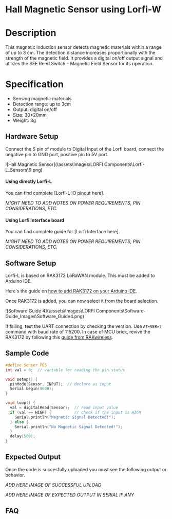 # Hall Magnetic Sensor using Lorfi-W

# Description

This magnetic induction sensor detects magnetic materials within a range of up to 3 cm. The detection distance increases proportionally with the strength of the magnetic field. It provides a digital on/off output signal and utilizes the SFE Reed Switch – Magnetic Field Sensor for its operation.

# Specification

- Sensing magnetic materials
- Detection range: up to 3cm
- Output: digital on/off
- Size: 30*20mm
- Weight: 3g

## Hardware Setup

Connect the S pin of module to Digital Input of the Lorfi board, connect the negative pin to GND port, positive pin to 5V port.

![Hall Magnetic Sensor](\assets\Images\LORFI Components\Lorfi-L_Sensors\9.png)

#### Using directly Lorfi-L

You can find complete [Lorfi-L IO pinout here].

*MIGHT NEED TO ADD NOTES ON POWER REQUIREMENTS, PIN CONSIDERATIONS, ETC.*

#### Using Lorfi Interface board

You can find complete guide for [Lorfi Interface here].

*MIGHT NEED TO ADD NOTES ON POWER REQUIREMENTS, PIN CONSIDERATIONS, ETC.*

## Software Setup

Lorfi-L is based on RAK3172 LoRaWAN module. This must be added to Arduino IDE.

Here's the guide on <a href="/docs/Software-Guide.html">how to add RAK3172 on your Arduino IDE</a>.

Once RAK3172 is added, you can now select it from the board selection.

![Software Guide 4](\assets\Images\LORFI Components\Software-Guide_Images\Software_Guide4.png)

If failing, test the UART connection by checking the version. Use `AT+VER=?` command with baud rate of 115200. In case of MCU brick, revive the RAK3172 by following this [guide from RAKwireless](https://learn.rakwireless.com/hc/en-us/articles/26687606549911-How-To-Guide-STM32CubeProgrammer-for-RAK-Modules).

## **Sample Code**
```c
#define Sensor PB5
int val = 0;  // variable for reading the pin status

void setup() {
  pinMode(Sensor, INPUT);  // declare as input
  Serial.begin(9600);
}

void loop() {
  val = digitalRead(Sensor);  // read input value
  if (val == HIGH) {          // check if the input is HIGH
    Serial.println("Magnetic Signal Detected!");
  } else {
    Serial.println("No Magnetic Signal Detected!");
  }
  delay(500);
}
```

## Expected Output

Once the code is succesfully uploaded you must see the following output or behavior.

*ADD HERE IMAGE OF SUCCESSFUL UPLOAD*

*ADD HERE IMAGE OF EXPECTED OUTPUT IN SERIAL IF ANY*

## FAQ
